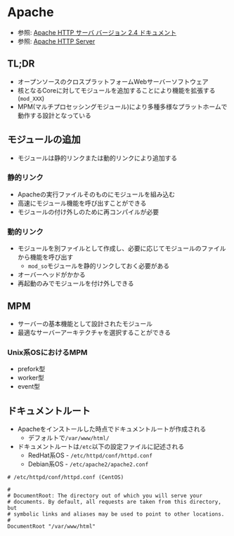 # Apache
- 参照: [Apache HTTP サーバ バージョン 2.4 ドキュメント](https://httpd.apache.org/docs/2.4/ja/)
- 参照: [Apache HTTP Server](https://ja.wikipedia.org/wiki/Apache_HTTP_Server)

## TL;DR
- オープンソースのクロスプラットフォームWebサーバーソフトウェア
- 核となるCoreに対してモジュールを追加することにより機能を拡張する(`mod_XXX`)
- MPM(マルチプロセッシングモジュール)により多種多様なプラットホームで動作する設計となっている

## モジュールの追加
- モジュールは静的リンクまたは動的リンクにより追加する

### 静的リンク
- Apacheの実行ファイルそのものにモジュールを組み込む
- 高速にモジュール機能を呼び出すことができる
- モジュールの付け外しのために再コンパイルが必要

### 動的リンク
- モジュールを別ファイルとして作成し、必要に応じてモジュールのファイルから機能を呼び出す
  - `mod_so`モジュールを静的リンクしておく必要がある
- オーバーヘッドがかかる
- 再起動のみでモジュールを付け外しできる

## MPM
- サーバーの基本機能として設計されたモジュール
- 最適なサーバーアーキテクチャを選択することができる

### Unix系OSにおけるMPM
- prefork型
- worker型
- event型

## ドキュメントルート
- Apacheをインストールした時点でドキュメントルートが作成される
  - デフォルトで`/var/www/html/`
- ドキュメントルートは`/etc`以下の設定ファイルに記述される
  - RedHat系OS - `/etc/httpd/conf/httpd.conf`
  - Debian系OS - `/etc/apache2/apache2.conf`
```
# /etc/httpd/conf/httpd.conf (CentOS)

#
# DocumentRoot: The directory out of which you will serve your
# documents. By default, all requests are taken from this directory, but
# symbolic links and aliases may be used to point to other locations.
#
DocumentRoot "/var/www/html"
```
